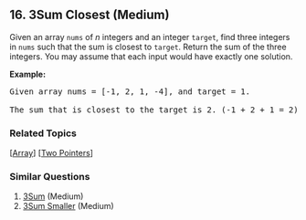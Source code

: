 <!--|This file generated by command(leetcode description); DO NOT EDIT.    |-->
<!--+----------------------------------------------------------------------+-->
<!--|@author    Openset <openset.wang@gmail.com>                           |-->
<!--|@link      https://github.com/openset                                 |-->
<!--|@home      https://github.com/openset/leetcode                        |-->
<!--+----------------------------------------------------------------------+-->

## 16. 3Sum Closest (Medium)

<p>Given an array <code>nums</code> of <em>n</em> integers and an integer <code>target</code>, find three integers in <code>nums</code>&nbsp;such that the sum is closest to&nbsp;<code>target</code>. Return the sum of the three integers. You may assume that each input would have exactly one solution.</p>

<p><strong>Example:</strong></p>

<pre>
Given array nums = [-1, 2, 1, -4], and target = 1.

The sum that is closest to the target is 2. (-1 + 2 + 1 = 2).
</pre>


### Related Topics
[[Array](https://github.com/openset/leetcode/tree/master/tag/array/README.md)] [[Two Pointers](https://github.com/openset/leetcode/tree/master/tag/two-pointers/README.md)] 

### Similar Questions
  1. [3Sum](https://github.com/openset/leetcode/tree/master/problems/3sum) (Medium)
  1. [3Sum Smaller](https://github.com/openset/leetcode/tree/master/problems/3sum-smaller) (Medium)
